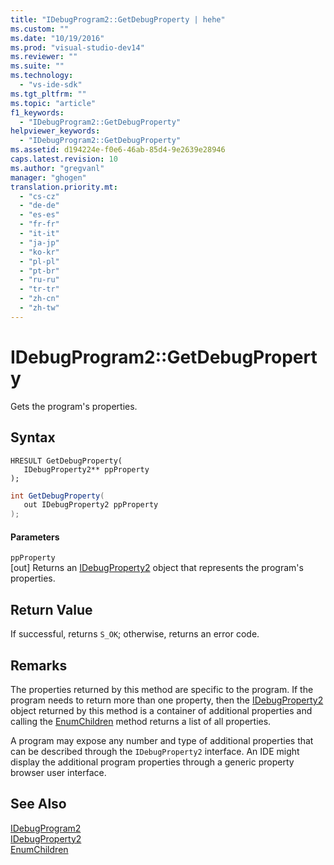 ```yaml
---
title: "IDebugProgram2::GetDebugProperty | hehe"
ms.custom: ""
ms.date: "10/19/2016"
ms.prod: "visual-studio-dev14"
ms.reviewer: ""
ms.suite: ""
ms.technology: 
  - "vs-ide-sdk"
ms.tgt_pltfrm: ""
ms.topic: "article"
f1_keywords: 
  - "IDebugProgram2::GetDebugProperty"
helpviewer_keywords: 
  - "IDebugProgram2::GetDebugProperty"
ms.assetid: d194224e-f0e6-46ab-85d4-9e2639e28946
caps.latest.revision: 10
ms.author: "gregvanl"
manager: "ghogen"
translation.priority.mt: 
  - "cs-cz"
  - "de-de"
  - "es-es"
  - "fr-fr"
  - "it-it"
  - "ja-jp"
  - "ko-kr"
  - "pl-pl"
  - "pt-br"
  - "ru-ru"
  - "tr-tr"
  - "zh-cn"
  - "zh-tw"
---
```

# IDebugProgram2::GetDebugProperty
Gets the program's properties.  
  
## Syntax  
  
```cpp#  
HRESULT GetDebugProperty(   
   IDebugProperty2** ppProperty  
);  
```  
  
```c#  
int GetDebugProperty(   
   out IDebugProperty2 ppProperty  
);  
```  
  
#### Parameters  
 `ppProperty`  
 [out] Returns an [IDebugProperty2](../extensibility-debugger-reference/idebugproperty2.md) object that represents the program's properties.  
  
## Return Value  
 If successful, returns `S_OK`; otherwise, returns an error code.  
  
## Remarks  
 The properties returned by this method are specific to the program. If the program needs to return more than one property, then the [IDebugProperty2](../extensibility-debugger-reference/idebugproperty2.md) object returned by this method is a container of additional properties and calling the [EnumChildren](../extensibility-debugger-reference/idebugproperty2--enumchildren.md) method returns a list of all properties.  
  
 A program may expose any number and type of additional properties that can be described through the `IDebugProperty2` interface. An IDE might display the additional program properties through a generic property browser user interface.  
  
## See Also  
 [IDebugProgram2](../extensibility-debugger-reference/idebugprogram2.md)   
 [IDebugProperty2](../extensibility-debugger-reference/idebugproperty2.md)   
 [EnumChildren](../extensibility-debugger-reference/idebugproperty2--enumchildren.md)